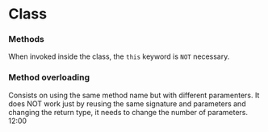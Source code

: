 # Class


### Methods
When invoked inside the class, the `this` keyword is `NOT` necessary.

### Method overloading
Consists on using the same method name but with different paramenters. It does NOT work just by reusing the same signature and parameters and changing the return type, it needs to change the number of parameters.
12:00
